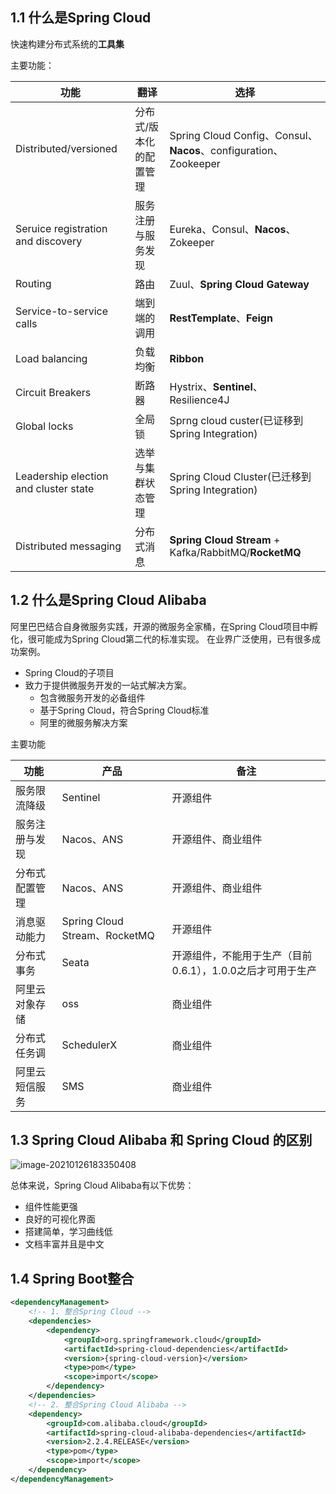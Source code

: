 ## 1.1 什么是Spring Cloud

快速构建分布式系统的**工具集**

主要功能：

| 功能                                  | 翻译                    | 选择                                                             |
| ------------------------------------- | ----------------------- | ---------------------------------------------------------------- |
| Distributed/versioned                 | 分布式/版本化的配置管理 | Spring Cloud Config、Consul、**Nacos**、configuration、Zookeeper |
| Seruice registration and discovery    | 服务注册与服务发现      | Eureka、Consul、**Nacos**、Zokeeper                              |
| Routing                               | 路由                    | Zuul、**Spring Cloud Gateway**                                   |
| Service-to-service calls              | 端到端的调用            | **RestTemplate**、**Feign**                                      |
| Load balancing                        | 负载均衡                | **Ribbon**                                                       |
| Circuit Breakers                      | 断路器                  | Hystrix、**Sentinel**、Resilience4J                              |
| Global locks                          | 全局锁                  | Sprng cloud custer(已证移到Spring Integration)                   |
| Leadership election and cluster state | 选举与集群状态管理      | Spring Cloud Cluster(已迁移到Spring Integration)                 |
| Distributed messaging                 | 分布式消息              | **Spring Cloud Stream** + Kafka/RabbitMQ/**RocketMQ**            |

## 1.2 什么是Spring Cloud Alibaba

阿里巴巴结合自身微服务实践，开源的微服务全家桶，在Spring Cloud项目中孵化，很可能成为Spring Cloud第二代的标准实现。 在业界广泛使用，已有很多成功案例。

* Spring Cloud的子项目
* 致力于提供微服务开发的一站式解决方案。
  * 包含微服务开发的必备组件
  * 基于Spring Cloud，符合Spring Cloud标准
  * 阿里的微服务解决方案

主要功能

| 功能           | 产品                          | 备注                                                       |
| -------------- | ----------------------------- | ---------------------------------------------------------- |
| 服务限流降级   | Sentinel                      | 开源组件                                                   |
| 服务注册与发现 | Nacos、ANS                    | 开源组件、商业组件                                         |
| 分布式配置管理 | Nacos、ANS                    | 开源组件、商业组件                                         |
| 消息驱动能力   | Spring Cloud Stream、RocketMQ | 开源组件                                                   |
| 分布式事务     | Seata                         | 开源组件，不能用于生产（目前0.6.1），1.0.0之后才可用于生产 |
| 阿里云对象存储 | oss                           | 商业组件                                                   |
| 分布式任务调   | SchedulerX                    | 商业组件                                                   |
| 阿里云短信服务 | SMS                           | 商业组件                                                   |

## 1.3 Spring Cloud Alibaba 和 Spring Cloud 的区别

![image-20210126183350408](https://s3.ax1x.com/2021/02/01/yVjx7d.png)

总体来说，Spring Cloud Alibaba有以下优势：

* 组件性能更强
* 良好的可视化界面
* 搭建简单，学习曲线低
* 文档丰富并且是中文

## 1.4 Spring Boot整合

```xml
<dependencyManagement>
    <!-- 1. 整合Spring Cloud -->
	<dependencies>
		<dependency>
			<groupId>org.springframework.cloud</groupId>
			<artifactId>spring-cloud-dependencies</artifactId>
			<version>{spring-cloud-version}</version>
			<type>pom</type>
			<scope>import</scope>
		</dependency>
	</dependencies>
    <!-- 2. 整合Spring Cloud Alibaba -->
    <dependency>
        <groupId>com.alibaba.cloud</groupId>
        <artifactId>spring-cloud-alibaba-dependencies</artifactId>
        <version>2.2.4.RELEASE</version>
        <type>pom</type>
        <scope>import</scope>
    </dependency>
</dependencyManagement>
```
